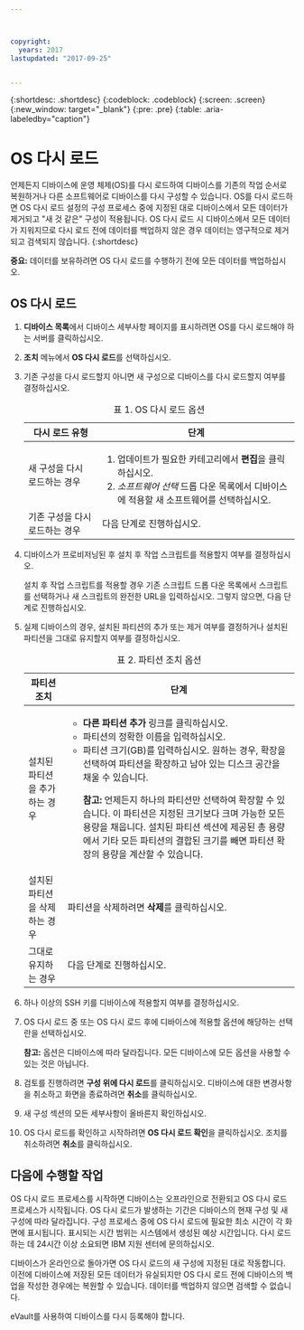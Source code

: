 ```yaml
---



copyright:
  years: 2017
lastupdated: "2017-09-25"


---
```


{:shortdesc: .shortdesc}
{:codeblock: .codeblock}
{:screen: .screen}
{:new_window: target="_blank"}
{:pre: .pre}
{:table: .aria-labeledby="caption"}

#  OS 다시 로드
언제든지 디바이스에 운영 체제(OS)를 다시 로드하여 디바이스를 기존의 작업 순서로 복원하거나 다른 소프트웨어로 디바이스를 다시 구성할 수 있습니다. OS를 다시 로드하면 OS 다시 로드 설정의 구성 프로세스 중에 지정된 대로 디바이스에서 모든 데이터가 제거되고 "새 것 같은" 구성이 적용됩니다. OS 다시 로드 시 디바이스에서 모든 데이터가 지워지므로 다시 로드 전에 데이터를 백업하지 않은 경우 데이터는 영구적으로 제거되고 검색되지 않습니다.
{:shortdesc}

**중요:** 데이터를 보유하려면 OS 다시 로드를 수행하기 전에 모든 데이터를 백업하십시오.

## OS 다시 로드
1. **디바이스 목록**에서 디바이스 세부사항 페이지를 표시하려면 OS를 다시 로드해야 하는 서버를 클릭하십시오.
2. **조치** 메뉴에서 **OS 다시 로드**를 선택하십시오.
3. 기존 구성을 다시 로드할지 아니면 새 구성으로 디바이스를 다시 로드할지 여부를 결정하십시오. 

   <table>
   <CAPTION>표 1. OS 다시 로드 옵션</CAPTION>
   <THEAD>
   <TR>
   <th>다시 로드 유형</th>
   <th>단계</th>
   </TR>
   </THEAD>
   <TBODY>
   <tr>
   <td>새 구성을 다시 로드하는 경우</td>
   <td>
   <ol>
   <li>업데이트가 필요한 카테고리에서 <b>편집</b>을 클릭하십시오.</li>
   <li><i>소프트웨어 선택</i> 드롭 다운 목록에서 디바이스에 적용할 새 소프트웨어를 선택하십시오.</li>
   </ol>
   </td>
   </tr>
   <tr>
   <td>기존 구성을 다시 로드하는 경우</td>
   <td>다음 단계로 진행하십시오.</td>
   </tr>
   </TBODY>
   </table>

4. 디바이스가 프로비저닝된 후 설치 후 작업 스크립트를 적용할지 여부를 결정하십시오.

   설치 후 작업 스크립트를 적용할 경우 기존 스크립트 드롭 다운 목록에서 스크립트를 선택하거나 새 스크립트의 완전한 URL을 입력하십시오. 그렇지 않으면, 다음 단계로 진행하십시오.

5. 실제 디바이스의 경우, 설치된 파티션의 추가 또는 제거 여부를 결정하거나 설치된 파티션을 그대로 유지할지 여부를 결정하십시오.
   
   <table>
   <CAPTION>표 2. 파티션 조치 옵션</CAPTION>
   <THEAD>
   <TR>
   <th>파티션 조치</th>
   <th>단계</th>
   </TR>
   </THEAD>
   <TBODY>
   <tr>
   <td>설치된 파티션을 추가하는 경우</td>
   <td>
   <ul>
   <li><b>다른 파티션 추가</b> 링크를 클릭하십시오.</li>
   <li>파티션의 정확한 이름을 입력하십시오.</li>
   <li>파티션 크기(GB)를 입력하십시오. 원하는 경우, 확장을 선택하여 파티션을 확장하고 남아 있는 디스크 공간을 채울 수 있습니다.
   <p><b>참고:</b> 언제든지 하나의 파티션만 선택하여 확장할 수 있습니다. 이 파티션은 지정된 크기보다 크며 가능한 모든 용량을 채웁니다. 설치된 파티션 섹션에 제공된 총 용량에서 기타 모든 파티션의 결합된 크기를 빼면 파티션 확장의 용량을 계산할 수 있습니다.</p>
   </li>
   </ul>
   </td>
   </tr>
   <tr>
   <td>설치된 파티션을 삭제하는 경우</td>
   <td>파티션을 삭제하려면 <b>삭제</b>를 클릭하십시오.</td>
   </tr>
   <tr>
   <td>그대로 유지하는 경우</td>
   <td>다음 단계로 진행하십시오.</td>
   </tr>
   </TBODY>
   </table>
    
6. 하나 이상의 SSH 키를 디바이스에 적용할지 여부를 결정하십시오.

7. OS 다시 로드 중 또는 OS 다시 로드 후에 디바이스에 적용할 옵션에 해당하는 선택란을 선택하십시오.

   **참고:** 옵션은 디바이스에 따라 달라집니다. 모든 디바이스에 모든 옵션을 사용할 수 있는 것은 아닙니다.

8. 검토를 진행하려면 **구성 위에 다시 로드**를 클릭하십시오. 디바이스에 대한 변경사항을 취소하고 화면을 종료하려면 **취소**를 클릭하십시오. 

9. 새 구성 섹션의 모든 세부사항이 올바른지 확인하십시오.   

10. OS 다시 로드를 확인하고 시작하려면 **OS 다시 로드 확인**을 클릭하십시오. 조치를 취소하려면 **취소**를 클릭하십시오. 

## 다음에 수행할 작업
OS 다시 로드 프로세스를 시작하면 디바이스는 오프라인으로 전환되고 OS 다시 로드 프로세스가 시작됩니다.
OS 다시 로드가 발생하는 기간은 디바이스의 현재 구성 및 새 구성에 따라 달라집니다.
구성 프로세스 중에 OS 다시 로드에 필요한 최소 시간이 각 화면에 표시됩니다.
표시되는 시간 범위는 시스템에서 생성된 예상 시간입니다. 다시 로드하는 데 24시간 이상 소요되면 IBM 지원 센터에 문의하십시오. 

디바이스가 온라인으로 돌아가면 OS 다시 로드의 새 구성에 지정된 대로 작동합니다. 이전에 디바이스에 저장된 모든 데이터가 유실되지만 OS 다시 로드 전에 디바이스의 백업을 작성한 경우에는 복원할 수 있습니다. 데이터를 백업하지 않으면 검색할 수 없습니다. 
 
eVault를 사용하여 디바이스를 다시 등록해야 합니다. <!--using the folliwng link: ![External link icon](../icons/launch-glyph.svg "External link icon")](https://knowledgelayer.softlayer.com/procedure/how-do-i-re-register-evault){: new_window}.-->
